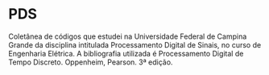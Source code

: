 # PDS
Coletânea de códigos que estudei na Universidade Federal de Campina Grande da disciplina intitulada Processamento Digital de Sinais, no curso de Engenharia Elétrica.
A bibliografia utilizada é Processamento Digital de Tempo Discreto. Oppenheim, Pearson. 3ª edição.
